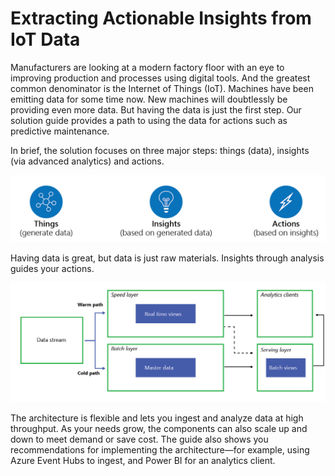 # Extracting Actionable Insights from IoT Data

Manufacturers are looking at a modern factory floor with an eye to improving production and processes using digital tools. And the greatest common denominator is the Internet of Things (IoT). Machines have been emitting data for some time now. New machines will doubtlessly be providing even more data. But having the data is just the first step. Our solution guide provides a path to using the data for actions such as predictive maintenance.

In brief, the solution focuses on three major steps: things (data), insights (via advanced analytics) and actions.

![things-insights-actions.png](../assets/extractinginsights-assets/things-insights-actions.png)

Having data is great, but data is just raw materials.  Insights through analysis guides your actions.  

![lambda-architecture.png](../assets/extractinginsights-assets/lambda-architecture.png)

The architecture is flexible and lets you ingest and analyze data at high throughput. As your needs grow, the components can also scale up and down to meet demand or save cost. The guide also shows you recommendations for implementing the architecture—for example, using Azure Event Hubs to ingest, and Power BI for an analytics client.

